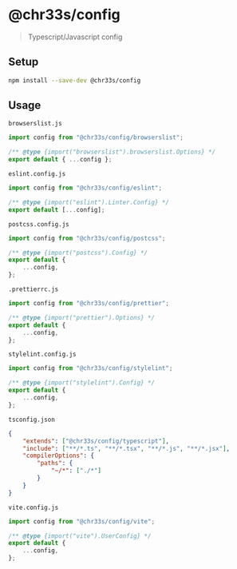 # @chr33s/config

> Typescript/Javascript config

## Setup

```sh
npm install --save-dev @chr33s/config
```

## Usage

`browserslist.js`

```js
import config from "@chr33s/config/browserslist";

/** @type {import("browserslist").browserslist.Options} */
export default { ...config };
```

`eslint.config.js`

```js
import config from "@chr33s/config/eslint";

/** @type {import("eslint").Linter.Config} */
export default [...config];
```

`postcss.config.js`

```js
import config from "@chr33s/config/postcss";

/** @type {import("postcss").Config} */
export default {
	...config,
};
```

`.prettierrc.js`

```js
import config from "@chr33s/config/prettier";

/** @type {import("prettier").Options} */
export default {
	...config,
};
```

`stylelint.config.js`

```js
import config from "@chr33s/config/stylelint";

/** @type {import("stylelint").Config} */
export default {
	...config,
};
```

`tsconfig.json`

```json
{
	"extends": ["@chr33s/config/typescript"],
	"include": ["**/*.ts", "**/*.tsx", "**/*.js", "**/*.jsx"],
	"compilerOptions": {
		"paths": {
			"~/*": ["./*"]
		}
	}
}
```

`vite.config.js`

```js
import config from "@chr33s/config/vite";

/** @type {import("vite").UserConfig} */
export default {
	...config,
};
```
